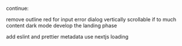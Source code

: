 continue:

remove outline red for input error
dialog vertically scrollable if to much content
dark mode
develop the landing phase

add eslint and prettier
metadata
use nextjs loading
